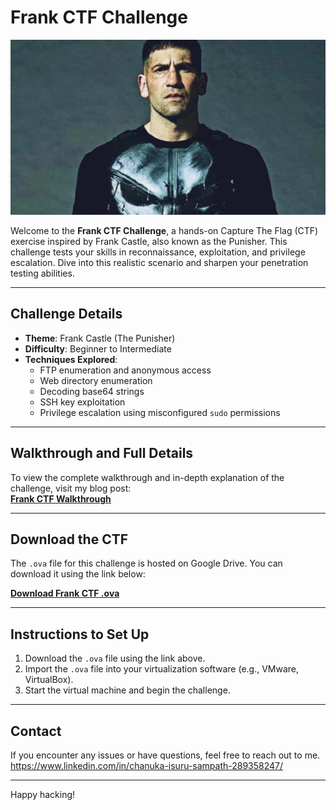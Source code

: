 # Frank CTF Challenge

![Frank CTF Logo](/logos/frank-ctf-logo.jpg "Frank CTF Logo")

Welcome to the **Frank CTF Challenge**, a hands-on Capture The Flag (CTF) exercise inspired by Frank Castle, also known as the Punisher. This challenge tests your skills in reconnaissance, exploitation, and privilege escalation. Dive into this realistic scenario and sharpen your penetration testing abilities.

---

## Challenge Details
- **Theme**: Frank Castle (The Punisher)
- **Difficulty**: Beginner to Intermediate
- **Techniques Explored**:
  - FTP enumeration and anonymous access
  - Web directory enumeration
  - Decoding base64 strings
  - SSH key exploitation
  - Privilege escalation using misconfigured `sudo` permissions

---

## Walkthrough and Full Details

To view the complete walkthrough and in-depth explanation of the challenge, visit my blog post:  
[**Frank CTF Walkthrough**](https://medium.com/@chanuka1/frank-8ee9dcc6ed93)

---

## Download the CTF
The `.ova` file for this challenge is hosted on Google Drive. You can download it using the link below:

[**Download Frank CTF .ova**](https://drive.google.com/drive/folders/15S0CmM3TCjdWbcC1Z7FIbW4_jv8eUKIy?usp=sharing)

---

## Instructions to Set Up
1. Download the `.ova` file using the link above.
2. Import the `.ova` file into your virtualization software (e.g., VMware, VirtualBox).
3. Start the virtual machine and begin the challenge.

---

## Contact
If you encounter any issues or have questions, feel free to reach out to me.
https://www.linkedin.com/in/chanuka-isuru-sampath-289358247/

---

Happy hacking!







